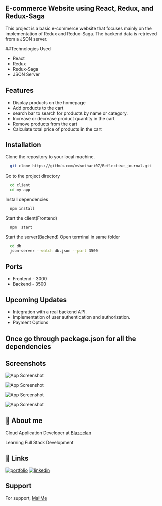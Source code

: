 ## E-commerce Website using React, Redux, and Redux-Saga
This project is a basic e-commerce website that focuses mainly on the implementation of Redux and Redux-Saga. The backend data is retrieved from a JSON server.

##Technologies Used
 - React
 - Redux
 - Redux-Saga
 - JSON Server
## Features
- Display products on the homepage
- Add products to the cart
- search bar to search for products by name or category.
- Increase or decrease product quantity in the cart
- Remove products from the cart
- Calculate total price of products in the cart
## Installation
Clone the repository to your local machine.
```bash
  git clone https://github.com/mskothari07/Reflective_journal.git
```


Go to the project directory

```bash
  cd client
  cd my-app
```

Install dependencies

```bash
  npm install
```

Start the client(Frontend)

```bash
  npm  start
```

Start the server(Backend)
Open terminal in same folder 

```bash
  cd db
  json-server --watch db.json --port 3500
```

## Ports 
- Frontend - 3000
- Backend - 3500

## Upcoming Updates
- Integration with a real backend API.
- Implementation of user authentication and authorization.
- Payment Options




## Once go through package.json for all the dependencies

## Screenshots

![App Screenshot](https://imgur.com/U5TRK4W.jpeg)

![App Screenshot](https://imgur.com/h8IAC2G.jpeg)

![App Screenshot](https://imgur.com/AGEHo4g.jpeg)

![App Screenshot](https://imgur.com/0S7SQ1u.jpeg)

## 🚀 About me

Cloud Application Developer at [Blazeclan](https://www.blazeclan.com/)

Learning Full Stack Development

## 🔗 Links

[![portfolio](https://img.shields.io/badge/my_portfolio-000?style=for-the-badge&logo=ko-fi&logoColor=white)](https://mskothari.netlify.app/)
[![linkedin](https://img.shields.io/badge/linkedin-0A66C2?style=for-the-badge&logo=linkedin&logoColor=white)](https://www.linkedin.com/in/kothari-meet/)


## Support

For support, [MailMe](mailto:reachmsk@gmail.com)
